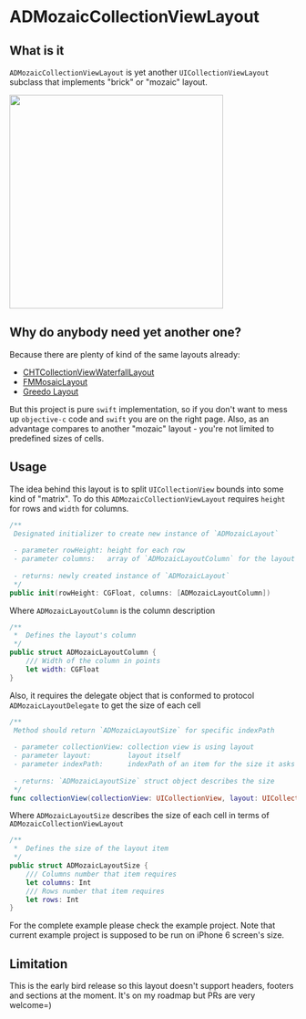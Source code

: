 # ADMozaicCollectionViewLayout

## What is it
`ADMozaicCollectionViewLayout` is yet another `UICollectionViewLayout` subclass that implements "brick" or "mozaic" 
 layout. 

<img src="http://i.giphy.com/aEuFnblI9AQ24.gif" width="375" />

## Why do anybody need yet another one?
Because there are plenty of kind of the same layouts already:
* [CHTCollectionViewWaterfallLayout](https://travis-ci.org/Antondomashnev/ADPuzzleAnimation.svg?branch=master)
* [FMMosaicLayout](https://github.com/fmitech/FMMosaicLayout)
* [Greedo Layout](https://github.com/500px/greedo-layout-for-ios) 

But this project is pure `swift` implementation, so if you don't want to mess up `objective-c` code and `swift` you are on the right page. Also, as an advantage compares to another "mozaic" layout - you're not limited to predefined sizes of cells.

## Usage

The idea behind this layout is to split `UICollectionView` bounds into some kind of "matrix". 
To do this `ADMozaicCollectionViewLayout` requires `height` for rows and `width` for columns.
```swift
/**
 Designated initializer to create new instance of `ADMozaicLayout`
     
 - parameter rowHeight: height for each row
 - parameter columns:   array of `ADMozaicLayoutColumn` for the layout
     
 - returns: newly created instance of `ADMozaicLayout`
 */
public init(rowHeight: CGFloat, columns: [ADMozaicLayoutColumn])
```
Where `ADMozaicLayoutColumn` is the column description
```swift
/**
 *  Defines the layout's column
 */
public struct ADMozaicLayoutColumn {
    /// Width of the column in points
    let width: CGFloat
}
```

Also, it requires the delegate object that is conformed to protocol `ADMozaicLayoutDelegate` to get the size of each cell
```swift
/**
 Method should return `ADMozaicLayoutSize` for specific indexPath
     
 - parameter collectionView: collection view is using layout
 - parameter layout:         layout itself
 - parameter indexPath:      indexPath of an item for the size it asks for
 
 - returns: `ADMozaicLayoutSize` struct object describes the size
 */
func collectionView(collectionView: UICollectionView, layout: UICollectionViewLayout, mozaicSizeForItemAtIndexPath indexPath: NSIndexPath) -> ADMozaicLayoutSize
```
Where `ADMozaicLayoutSize` describes the size of each cell in terms of `ADMozaicCollectionViewLayout`
```swift
/**
 *  Defines the size of the layout item
 */
public struct ADMozaicLayoutSize {
    /// Columns number that item requires
    let columns: Int
    /// Rows number that item requires
    let rows: Int
}
```
For the complete example please check the example project. Note that current example project is supposed to be run on iPhone 6 screen's size.

## Limitation
This is the early bird release so this layout doesn't support headers, footers and sections at the moment. It's on my roadmap but PRs are very welcome=)
